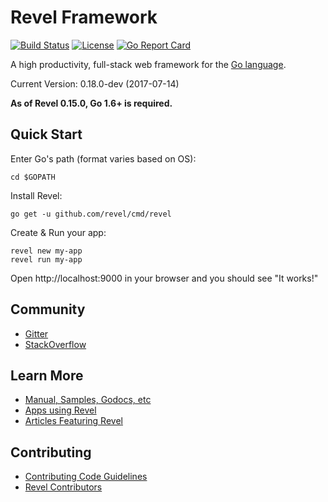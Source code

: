 # Revel Framework

[![Build Status](https://secure.travis-ci.org/revel/revel.svg?branch=master)](http://travis-ci.org/revel/revel) 
[![License](https://img.shields.io/badge/license-MIT-blue.svg)](LICENSE)
[![Go Report Card](https://goreportcard.com/badge/github.com/revel/revel)](https://goreportcard.com/report/github.com/revel/revel)

A high productivity, full-stack web framework for the [Go language](http://www.golang.org).

Current Version: 0.18.0-dev (2017-07-14)

**As of Revel 0.15.0, Go 1.6+ is required.**

## Quick Start

Enter Go's path (format varies based on OS):

	cd $GOPATH

Install Revel:

	go get -u github.com/revel/cmd/revel

Create & Run your app:

	revel new my-app
	revel run my-app

Open http://localhost:9000 in your browser and you should see "It works!"


## Community

* [Gitter](https://gitter.im/revel/community)
* [StackOverflow](http://stackoverflow.com/questions/tagged/revel)

## Learn More

* [Manual, Samples, Godocs, etc](http://revel.github.io)
* [Apps using Revel](https://github.com/revel/revel/wiki/Apps-in-the-Wild)
* [Articles Featuring Revel](https://github.com/revel/revel/wiki/Articles)

## Contributing

* [Contributing Code Guidelines](https://github.com/revel/revel/blob/master/CONTRIBUTING.md)
* [Revel Contributors](https://github.com/revel/revel/graphs/contributors)
